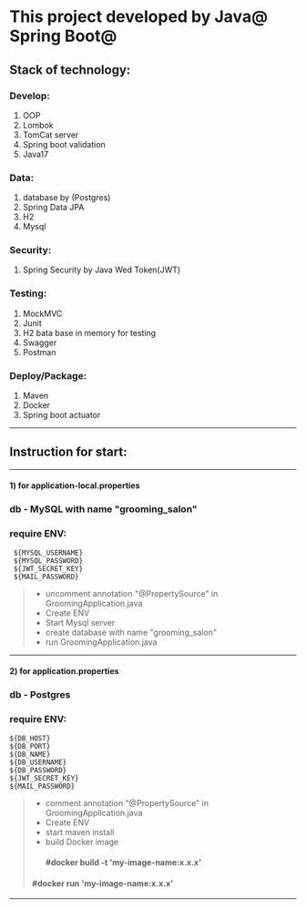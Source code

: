 # This project developed by Java@ Spring Boot@

## Stack of technology:

### Develop:

1. OOP
2. Lombok
3. TomCat server
4. Spring boot validation
5. Java17

### Data:

1. database by (Postgres)
2. Spring Data JPA
3. H2
4. Mysql

### Security:

1. Spring Security by Java Wed Token(JWT)

### Testing:

1. MockMVC
2. Junit
3. H2 bata base in memory for testing
4. Swagger
5. Postman

### Deploy/Package:

1. Maven
2. Docker
3. Spring boot actuator

___

## Instruction for start:

___ 

#### 1) for application-local.properties

### db - MySQL with name "grooming_salon"

### require ENV:

     ${MYSQL_USERNAME}
     ${MYSQL_PASSWORD}
     ${JWT_SECRET_KEY}
     ${MAIL_PASSWORD}

> - uncomment annotation "@PropertySource" in GroomingApplication.java
> - Create ENV
> - Start Mysql server
> - create database with name "grooming_salon"
> - run GroomingApplication.java
___

#### 2) for application.properties

### db - Postgres

### require ENV:

    ${DB_HOST}
    ${DB_PORT}
    ${DB_NAME}
    ${DB_USERNAME}
    ${DB_PASSWORD}
    ${JWT_SECRET_KEY}
    ${MAIL_PASSWORD}

> - comment annotation "@PropertySource" in GroomingApplication.java
> - Create ENV
> - start maven install
> - build Docker image
>   #### #docker build -t 'my-image-name:x.x.x'
>  #### #docker run 'my-image-name:x.x.x'
___


